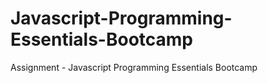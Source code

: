 # Javascript-Programming-Essentials-Bootcamp
Assignment - Javascript Programming Essentials Bootcamp
